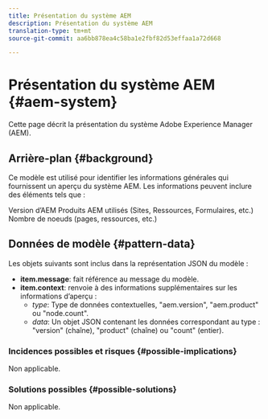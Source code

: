 ```yaml
---
title: Présentation du système AEM
description: Présentation du système AEM
translation-type: tm+mt
source-git-commit: aa6bb878ea4c58ba1e2fbf82d53effaa1a72d668

---
```



# Présentation du système AEM {#aem-system}

Cette page décrit la présentation du système Adobe Experience Manager (AEM).

## Arrière-plan {#background}

Ce modèle est utilisé pour identifier les informations générales qui fournissent un aperçu du système AEM. Les informations peuvent inclure des éléments tels que :

Version d’AEM Produits AEM utilisés (Sites, Ressources, Formulaires, etc.) Nombre de noeuds (pages, ressources, etc.)

## Données de modèle {#pattern-data}

Les objets suivants sont inclus dans la représentation JSON du modèle :

* **item.message**: fait référence au message du modèle.
* **item.context**: renvoie à des informations supplémentaires sur les informations d’aperçu :
   * *type*: Type de données contextuelles, &quot;aem.version&quot;, &quot;aem.product&quot; ou &quot;node.count&quot;.
   * *data*: Un objet JSON contenant les données correspondant au type : &quot;version&quot; (chaîne), &quot;product&quot; (chaîne) ou &quot;count&quot; (entier).

### Incidences possibles et risques {#possible-implications}

Non applicable.

### Solutions possibles {#possible-solutions}

Non applicable.
